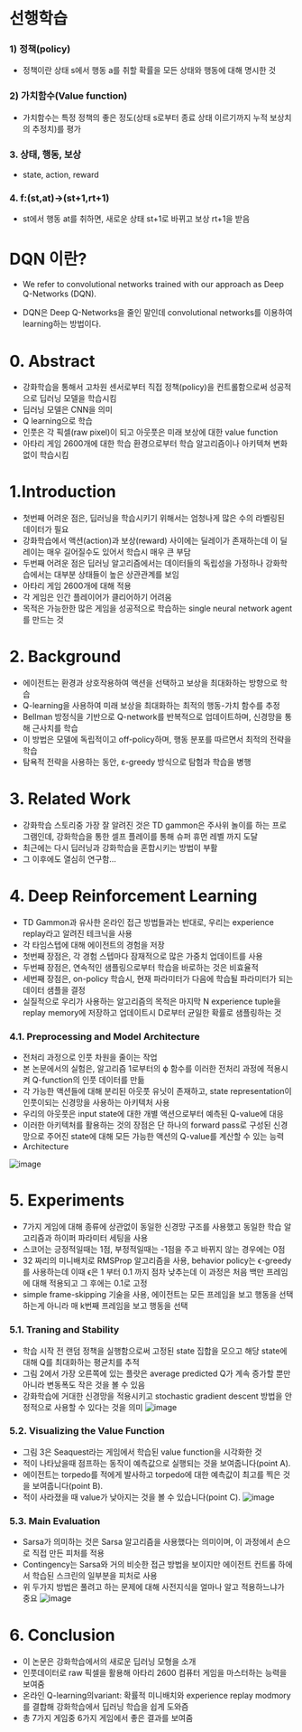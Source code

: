 # 선행학습
### 1) 정책(policy)

- 정책이란 상태 s에서 행동 a를 취할 확률을 모든 상태와 행동에 대해 명시한 것

### 2) 가치함수(Value function)

- 가치함수는 특정 정책의 좋은 정도(상태 s로부터 종료 상태 이르기까지 누적 보상치의 추정치)를 평가

### 3. 상태, 행동, 보상

- state, action, reward

### 4. f:(st,at)→(st+1,rt+1)

- st에서 행동 at를 취하면, 새로운 상태 st+1로 바뀌고 보상 rt+1을 받음

# DQN 이란?
- We refer to convolutional networks trained with our approach as Deep Q-Networks (DQN). 

- DQN은 Deep Q-Networks을 줄인 말인데 convolutional networks를 이용하여 learning하는 방법이다.

# 0. Abstract
- 강화학습을 통해서 고차원 센서로부터 직접 정책(policy)을 컨트롤함으로써 성공적으로 딥러닝 모델을 학습시킴
- 딥러닝 모델은 CNN을 의미
- Q learning으로 학습
- 인풋은 각 픽셀(raw pixel)이 되고 아웃풋은 미래 보상에 대한 value function
- 아타리 게임 2600개에 대한 학습 환경으로부터 학습 알고리즘이나 아키텍쳐 변화없이 학습시킴

# 1.Introduction
- 첫번째 어려운 점은, 딥러닝을 학습시키기 위해서는 엄청나게 많은 수의 라벨링된 데이터가 필요
- 강화학습에서 액션(action)과 보상(reward) 사이에는 딜레이가 존재하는데 이 딜레이는 매우 길어질수도 있어서 학습시 매우 큰 부담
- 두번째 어려운 점은 딥러닝 알고리즘에서는 데이터들의 독립성을 가정하나 강화학습에서는 대부분 상태들이 높은 상관관계를 보임
- 아타리 게임 2600개에 대해 적용
- 각 게임은 인간 플레이어가 클리어하기 어려움
- 목적은 가능한한 많은 게임을 성공적으로 학습하는 single neural network agent를 만드는 것

# 2. Background
- 에이전트는 환경과 상호작용하여 액션을 선택하고 보상을 최대화하는 방향으로 학습
- Q-learning을 사용하여 미래 보상을 최대화하는 최적의 행동-가치 함수를 추정
- Bellman 방정식을 기반으로 Q-network를 반복적으로 업데이트하며, 신경망을 통해 근사치를 학습
- 이 방법은 모델에 독립적이고 off-policy하며, 행동 분포를 따르면서 최적의 전략을 학습
- 탐욕적 전략을 사용하는 동안, ε-greedy 방식으로 탐험과 학습을 병행

# 3. Related Work
- 강화학습 스토리중 가장 잘 알려진 것은 TD gammon은 주사위 놀이를 하는 프로그램인데, 강화학습을 통한 셀프 플레이를 통해 슈퍼 휴먼 레벨 까지 도달
- 최근에는 다시 딥러닝과 강화학습을 혼합시키는 방법이 부활
- 그 이후에도 열심히 연구함...

# 4. Deep Reinforcement Learning
- TD Gammon과 유사한 온라인 접근 방법들과는 반대로, 우리는 experience replay라고 알려진 테크닉을 사용
- 각 타임스텝에 대해 에이전트의 경험을 저장
- 첫번째 장점은, 각 경험 스텝마다 잠재적으로 많은 가중치 업데이트를 사용
- 두번째 장점은, 연속적인 샘플링으로부터 학습을 바로하는 것은 비효율적
- 세번째 장점은, on-policy 학습시, 현재 파라미터가 다음에 학습될 파라미터가 되는 데이터 샘플을 결정
- 실질적으로 우리가 사용하는 알고리즘의 목적은 마지막 N experience tuple을 replay memory에 저장하고 업데이트시 D로부터 균일한 확률로 샘플링하는 것

### 4.1. Preprocessing and Model Architecture
- 전처리 과정으로 인풋 차원을 줄이는 작업
- 본 논문에서의 실험은, 알고리즘 1로부터의 ϕ 함수를 이러한 전처리 과정에 적용시켜 Q-function의 인풋 데이터를 만듦
- 각 가능한 액션들에 대해 분리된 아웃풋 유닛이 존재하고, state representation이 인풋이되는 신경망을 사용하는 아키텍처 사용
- 우리의 아웃풋은 input state에 대한 개별 액션으로부터 예측된 Q-value에 대응
- 이러한 아키텍처를 활용하는 것의 장점은 단 하나의 forward pass로 구성된 신경망으로 주어진 state에 대해 모든 가능한 액션의 Q-value를 계산할 수 있는 능력
- Architecture

![image](https://github.com/user-attachments/assets/c2f8694f-08f3-4d0b-855f-6f82b830ea09)

# 5. Experiments
- 7가지 게임에 대해 종류에 상관없이 동일한 신경망 구조를 사용했고 동일한 학습 알고리즘과 하이퍼 파라미터 세팅을 사용
- 스코어는 긍정적일때는 1점, 부정적일때는 -1점을 주고 바뀌지 않는 경우에는 0점
- 32 짜리의 미니배치로 RMSProp 알고리즘을 사용, behavior policy는 ϵ-greedy를 사용하는데 이때 ϵ은 1 부터 0.1 까지 점차 낮추는데 이 과정은 처음 백만 프레임에 대해 적용되고 그 후에는 0.1로 고정
- simple frame-skipping 기술을 사용, 에이전트는 모든 프레임을 보고 행동을 선택하는게 아니라 매 k번째 프레임을 보고 행동을 선택

### 5.1. Traning and Stability
- 학습 시작 전 랜덤 정책을 실행함으로써 고정된 state 집합을 모으고 해당 state에 대해 Q를 최대화하는 평균치를 추적
- 그림 2에서 가장 오른쪽에 있는 플랏은 average predicted Q가 계속 증가할 뿐만 아니라 변동폭도 작은 것을 볼 수 있음
- 강화학습에 거대한 신경망을 적용시키고 stochastic gradient descent 방법을 안정적으로 사용할 수 있다는 것을 의미
![image](https://github.com/user-attachments/assets/2a9095a0-93cb-439a-b76d-0e9371695516)

### 5.2. Visualizing the Value Function
- 그림 3은 Seaquest라는 게임에서 학습된 value function을 시각화한 것
- 적이 나타났을때 점프하는 동작이 예측값으로 실행되는 것을 보여줍니다(point A).
- 에이전트는 torpedo를 적에게 발사하고 torpedo에 대한 예측값이 최고를 찍은 것을 보여줍니다(point B).
- 적이 사라졌을 때 value가 낮아지는 것을 볼 수 있습니다(point C).
![image](https://github.com/user-attachments/assets/4263efde-62b3-4f3d-b4ef-79183d0d1fcb)

### 5.3. Main Evaluation
- Sarsa가 의미하는 것은 Sarsa 알고리즘을 사용했다는 의미이며, 이 과정에서 손으로 직접 만든 피처를 적용
- Contingency는 Sarsa와 거의 비슷한 접근 방법을 보이지만 에이전트 컨트롤 하에서 학습된 스크린의 일부분을 피처로 사용
- 위 두가지 방법은 풀려고 하는 문제에 대해 사전지식을 얼마나 알고 적용하느냐가 중요
![image](https://github.com/user-attachments/assets/4eee90dc-82e8-4179-bd77-7f48b4dd005c)


# 6. Conclusion
- 이 논문은 강화학습에서의 새로운 딥러닝 모형을 소개
- 인풋데이터로 raw 픽셀을 활용해 아타리 2600 컴퓨터 게임을 마스터하는 능력을 보여줌
- 온라인 Q-learning의variant: 확률적 미니배치와 experience replay modmory를 결합해 강화학습에서 딥러닝 학습을 쉽게 도와즘
- 총 7가지 게임중 6가지 게임에서 좋은 결과를 보여줌
